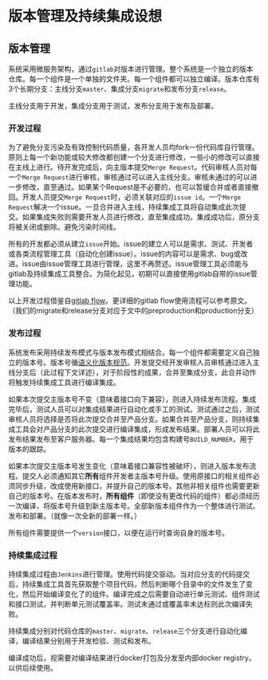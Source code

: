 # 版本管理及持续集成设想

## 版本管理

系统采用微服务架构，通过`gitlab`对版本进行管理。整个系统是一个独立的版本仓库。每一个组件是一个单独的文件夹。每一个组件都可以独立编译。版本仓库有3个长期分支：主线分支`master`、集成分支`migrate`和发布分支`release`。

主线分支用于开发，集成分支用于测试，发布分支用于发布及部署。

### 开发过程

为了避免分支污染及有效控制代码质量，各开发人员均fork一份代码库自行管理。原则上每一个新功能或较大修改都创建一个分支进行修改，一些小的修改可以直接在主线上进行。待开发完成后，向主版本提交`Merge Request`。代码审核人员对每一个`Merge Request`进行审核，审核通过可以进入主线分支。审核未通过的可以进一步修改，直至通过。如果某个Request是不必要的，也可以暂缓合并或者直接撤回。开发人员提交`Merge Request`时，必须关联对应的`issue id`。一个`Merge Request`解决一个issue。一旦合并进入主线，持续集成工具将自动集成此次提交。如果集成失败则需要开发人员进行修改，直至集成成功。集成成功后，原分支将被关闭或删除。避免污染时间线。

所有的开发都必须从建立`issue`开始。issue的建立人可以是需求、测试、开发者或各类流程管理工具（自动化创建issue）。issue的内容可以是需求、bug或改进。issue由issue管理工具进行管理，这里不再赘述。issue管理工具必须能与gitlab及持续集成工具整合。为简化起见，初期可以直接使用gitlab自带的issue管理功能。

以上开发过程借鉴自[gitlab flow](https://www.15yan.com/story/6yueHxcgD9Z/)。更详细的gitlab flow使用流程可以参考原文。（我们的migrate和release分支对应于文中的preproduction和production分支）

### 发布过程

系统发布采用持续发布模式与版本发布模式相结合。每一个组件都需要定义自己独立的版本号。版本号循[语义化版本规范](http://semver.org/lang/zh-CN/)。开发提交经开发审核人员审核通过进入主线分支后（此过程下文详述），对于阶段性的成果，合并至集成分支，此合并动作将触发持续集成工具进行编译集成。

如果本次提交主版本号不变（意味着接口向下兼容），则进入持续发布流程。集成完毕后，测试人员可以对集成结果进行自动化或手工的测试。测试通过之后，测试审核人员将选择是否将此次提交合并至产品分支。如果合并至产品分支，则持续集成工具会对产品分支的此次提交进行编译集成，形成发布结果。部署人员可以将此发布结果发布至客户服务器。每一个集成结果均包含构建号`BUILD_NUMBER`，用于版本的跟踪。

如果本次提交主版本号发生变化（意味着接口兼容性被破坏），则进入版本发布流程。提交人必须通知其它**所有**组件开发者主版本号升级。使用原接口的相关组件必须同步升级，改成使用新接口，并提升自己的版本号。其他非相关组件也需要更新自己的版本号。在版本发布时，**所有组件**（即使没有更改代码的组件）都必须经历一次编译，将版本号升级到新主版本号。全部新版本组件作为一个整体进行测试、发布和部署。（就像一次全新的部署一样。）

所有组件需要提供一个`version`接口，以便在运行时查询自身的版本号。

### 持续集成过程

持续集成过程由`Jenkins`进行管理。使用代码提交驱动。当对应分支的代码提交后，持续集成工具首先获取整个项目代码，然后判断哪个目录中的文件发生了变化，然后开始编译变化了的组件。编译完成之后需要自动进行单元测试、组件测试和接口测试，并判断单元测试覆盖率。测试未通过或覆盖率未达标则此次编译失败。

持续集成分别对代码仓库的`master`、`migrate`、`release`三个分支进行自动化编译，编译结果分别用于开发检验、测试和发布。

编译成功后，视需要对编译结果进行docker打包及分发至内部docker registry。以供后续使用。